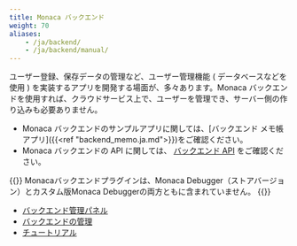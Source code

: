 ```yaml
---
title: Monaca バックエンド
weight: 70
aliases: 
    - /ja/backend/
    - /ja/backend/manual/
---
```


ユーザー登録、保存データの管理など、ユーザー管理機能 (
データベースなどを使用 )
を実装するアプリを開発する場面が、多々あります。Monaca
バックエンドを使用すれば、クラウドサービス上で、ユーザーを管理でき、サーバー側の作り込みも必要ありません。

- Monaca バックエンドのサンプルアプリに関しては、[バックエンド メモ帳アプリ]({{<ref "backend_memo.ja.md">}})をご確認ください。
- Monaca バックエンドの API に関しては、 [バックエンド API](/ja/reference/monaca_api/cloud) をご確認ください。

{{<note>}}
    Monacaバックエンドプラグインは、Monaca Debugger（ストアバージョン）とカスタム版Monaca Debuggerの両方ともに含まれていません。
{{</note>}}

- [バックエンド管理パネル](control_panel)
- [バックエンドの管理](control_operations)
- [チュートリアル](tutorial)

